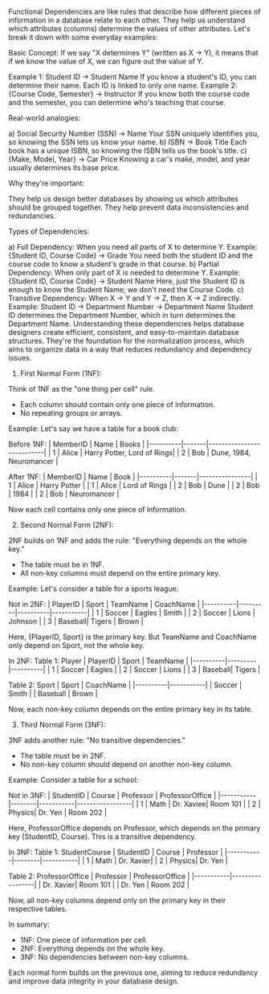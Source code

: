 Functional Dependencies are like rules that describe how different pieces of information in a database relate to each other. They help us understand which attributes (columns) determine the values of other attributes.
Let's break it down with some everyday examples:

Basic Concept:
If we say "X determines Y" (written as X -> Y), it means that if we know the value of X, we can figure out the value of Y.

Example 1: Student ID -> Student Name
If you know a student's ID, you can determine their name. Each ID is linked to only one name.
Example 2: {Course Code, Semester} -> Instructor
If you know both the course code and the semester, you can determine who's teaching that course.

Real-world analogies:

a) Social Security Number (SSN) -> Name
Your SSN uniquely identifies you, so knowing the SSN lets us know your name.
b) ISBN -> Book Title
Each book has a unique ISBN, so knowing the ISBN tells us the book's title.
c) {Make, Model, Year} -> Car Price
Knowing a car's make, model, and year usually determines its base price.

Why they're important:


They help us design better databases by showing us which attributes should be grouped together.
They help prevent data inconsistencies and redundancies.


Types of Dependencies:

a) Full Dependency:
When you need all parts of X to determine Y.
Example: {Student ID, Course Code} -> Grade
You need both the student ID and the course code to know a student's grade in that course.
b) Partial Dependency:
When only part of X is needed to determine Y.
Example: {Student ID, Course Code} -> Student Name
Here, just the Student ID is enough to know the Student Name; we don't need the Course Code.
c) Transitive Dependency:
When X -> Y and Y -> Z, then X -> Z indirectly.
Example: Student ID -> Department Number -> Department Name
Student ID determines the Department Number, which in turn determines the Department Name.
Understanding these dependencies helps database designers create efficient, consistent, and easy-to-maintain database structures. They're the foundation for the normalization process, which aims to organize data in a way that reduces redundancy and dependency issues.


1. First Normal Form (1NF):

Think of 1NF as the "one thing per cell" rule.

- Each column should contain only one piece of information.
- No repeating groups or arrays.

Example:
Let's say we have a table for a book club:

Before 1NF:
| MemberID | Name  | Books                     |
|----------|-------|---------------------------|
| 1        | Alice | Harry Potter, Lord of Rings|
| 2        | Bob   | Dune, 1984, Neuromancer   |

After 1NF:
| MemberID | Name  | Book           |
|----------|-------|----------------|
| 1        | Alice | Harry Potter   |
| 1        | Alice | Lord of Rings  |
| 2        | Bob   | Dune           |
| 2        | Bob   | 1984           |
| 2        | Bob   | Neuromancer    |

Now each cell contains only one piece of information.

2. Second Normal Form (2NF):

2NF builds on 1NF and adds the rule: "Everything depends on the whole key."

- The table must be in 1NF.
- All non-key columns must depend on the entire primary key.

Example:
Let's consider a table for a sports league:

Not in 2NF:
| PlayerID | Sport   | TeamName | CoachName |
|----------|---------|----------|-----------|
| 1        | Soccer  | Eagles   | Smith     |
| 2        | Soccer  | Lions    | Johnson   |
| 3        | Baseball| Tigers   | Brown     |

Here, {PlayerID, Sport} is the primary key. But TeamName and CoachName only depend on Sport, not the whole key.

In 2NF:
Table 1: Player
| PlayerID | Sport   | TeamName |
|----------|---------|----------|
| 1        | Soccer  | Eagles   |
| 2        | Soccer  | Lions    |
| 3        | Baseball| Tigers   |

Table 2: Sport
| Sport    | CoachName |
|----------|-----------|
| Soccer   | Smith     |
| Baseball | Brown     |

Now, each non-key column depends on the entire primary key in its table.

3. Third Normal Form (3NF):

3NF adds another rule: "No transitive dependencies."

- The table must be in 2NF.
- No non-key column should depend on another non-key column.

Example:
Consider a table for a school:

Not in 3NF:
| StudentID | Course | Professor | ProfessorOffice |
|-----------|--------|-----------|-----------------|
| 1         | Math   | Dr. Xaviee| Room 101        |
| 2         | Physics| Dr. Yen   | Room 202        |

Here, ProfessorOffice depends on Professor, which depends on the primary key (StudentID, Course). This is a transitive dependency.

In 3NF:
Table 1: StudentCourse
| StudentID | Course | Professor |
|-----------|--------|-----------|
| 1         | Math   | Dr. Xavier|
| 2         | Physics| Dr. Yen   |

Table 2: ProfessorOffice
| Professor | ProfessorOffice |
|-----------|-----------------|
| Dr. Xavier| Room 101        |
| Dr. Yen   | Room 202        |

Now, all non-key columns depend only on the primary key in their respective tables.

In summary:
- 1NF: One piece of information per cell.
- 2NF: Everything depends on the whole key.
- 3NF: No dependencies between non-key columns.

Each normal form builds on the previous one, aiming to reduce redundancy and improve data integrity in your database design.
